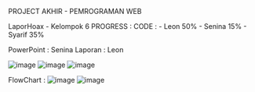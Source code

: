 PROJECT AKHIR - PEMROGRAMAN WEB

LaporHoax - Kelompok 6 
PROGRESS : 
CODE : - Leon  50%
       - Senina 15%
       - Syarif 35%

PowerPoint : Senina 
Laporan    : Leon

![image](https://github.com/leonnnls/LaporHoax-/assets/150576749/93509ec7-056a-44cd-a738-2743bcbb758c)
![image](https://github.com/leonnnls/LaporHoax-/assets/150576749/0b1827a6-b30e-4611-b383-ebbaaee13795)
![image](https://github.com/leonnnls/LaporHoax-/assets/150576749/9d9a209a-dbe7-475f-a6c9-47b4954dfe1b)

FlowChart : 
![image](https://github.com/leonnnls/LaporHoax-/assets/150576749/70bfe044-a7e6-41ac-a4c0-92564a149031)
![image](https://github.com/leonnnls/LaporHoax-/assets/150576749/70617c3d-f292-41af-a18b-332006698661)



